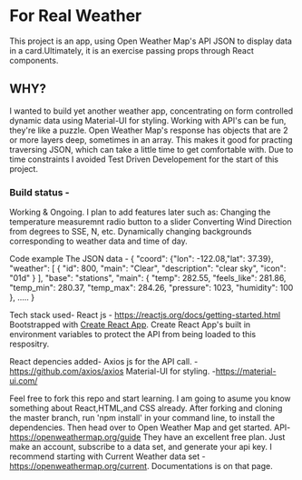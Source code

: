 
<h1>For Real Weather</h1>
This project is an app, using Open Weather Map's API JSON to display data in a card.Ultimately, it is an exercise passing props through React components.

<h2>WHY?</h2>
 I wanted to build yet another weather app, concentrating on form controlled dynamic data using Material-UI for styling. 
 Working with API's can be fun, they're like a puzzle. Open Weather Map's response has objects that are 2 or more layers deep, sometimes in an array. This makes it good for practing traversing JSON, which can take a little time to get comfortable with.
 Due to time constraints I avoided Test Driven Developement for the start of this project.

<h3>Build status -</h3>
Working & Ongoing.
I plan to add features later such as:    
    Changing the temperature measuremnt radio button to a slider
    Converting Wind Direction from degrees to SSE, N, etc. 
    Dynamically changing backgrounds corresponding to weather data and time of day.

Code example
The JSON data -
{
  "coord": {"lon": -122.08,"lat": 37.39},
  "weather": [
    {
      "id": 800,
      "main": "Clear",
      "description": "clear sky",
      "icon": "01d"
    }
  ],
  "base": "stations",
  "main": {
    "temp": 282.55,
    "feels_like": 281.86,
    "temp_min": 280.37,
    "temp_max": 284.26,
    "pressure": 1023,
    "humidity": 100
  },
 .....
}

Tech stack used-
React js - https://reactjs.org/docs/getting-started.html
Bootstrapped with [Create React App](https://github.com/facebook/create-react-app).
Create React App's built in environment variables to protect the API from being loaded to this respositry.

React depencies added-
    Axios js for the API call. - https://github.com/axios/axios
    Material-UI for styling. -https://material-ui.com/

Feel free to fork this repo and start learning. I am going to asume you know something about React,HTML,and CSS already.
After forking and cloning the master branch, run 'npm install' in your command line, to install the dependencies. Then head over to Open Weather Map and get started.
API-https://openweathermap.org/guide
They have an excellent free plan. Just make an account, subscribe to a data set, and generate your api key. I recommend starting with Current Weather data set - https://openweathermap.org/current. Documentations is on that page.

